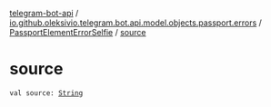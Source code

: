 [telegram-bot-api](../../index.md) / [io.github.oleksivio.telegram.bot.api.model.objects.passport.errors](../index.md) / [PassportElementErrorSelfie](index.md) / [source](./source.md)

# source

`val source: `[`String`](https://kotlinlang.org/api/latest/jvm/stdlib/kotlin/-string/index.html)